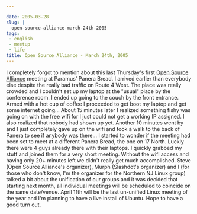 ```yaml
---

date: 2005-03-28
slug: |
  open-source-alliance-march-24th-2005
tags:
 - english
 - meetup
 - life
title: Open Source Alliance - March 24th, 2005
---
```


I completely forgot to mention about this last Thursday's first [Open
Source Alliance](http://opensource.meetup.com/53/) meeting at Paramus'
Panera Bread. I arrived earlier than everybody else despite the really
bad traffic on Route 4 West. The place was really crowded and I couldn't
set up my laptop at the "usual" place by the conference room. I ended up
going to the couch by the front entrance. Armed with a hot cup of coffee
I proceeded to get boot my laptop and get some internet going... About
15 minutes later I realized something fishy was going on with the free
wifi for I just could not get a working IP assigned. I also realized
that nobody had shown up yet. Another 10 minutes went by and I just
completely gave up on the wifi and took a walk to the back of Panera to
see if anybody was there... I started to wonder if the meeting had been
set to meet at a different Panera Bread, the one on 17 North. Luckly
there were 4 guys already there with their laptops. I quickly grabbed my
stuff and joined them for a very short meeting. Without the wifi access
and having only 20+ minutes left we didn't really get much accomplished.
Steve (Open Source Alliance's organizer), Murph (Slashdot's organizer)
and I (for those who don't know, I'm the organizer for the Northern NJ
Linux group) talked a bit about the unification of our groups and it was
decided that starting next month, all individual meetings will be
scheduled to coincide on the same date/venue. April 11th will be the
last un-unified Linux meeting of the year and I'm planning to have a
live install of Ubuntu. Hope to have a good turn out.
